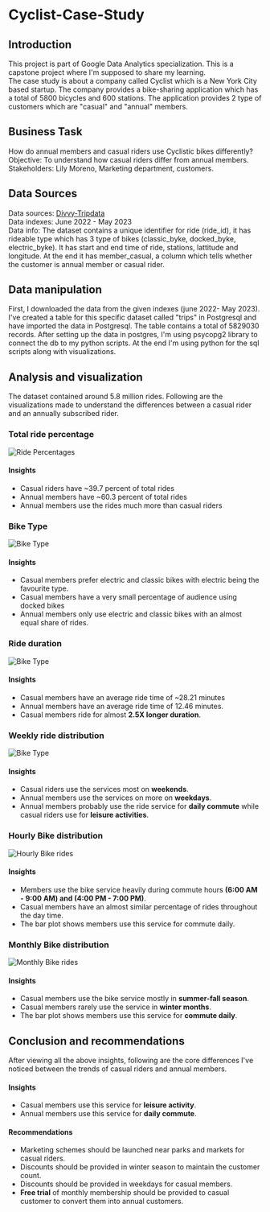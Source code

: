# Cyclist-Case-Study

## Introduction
This project is part of Google Data Analytics specialization. This is a capstone project where I'm supposed to share my learning.</br>
The case study is about a company called Cyclist which is a New York City based startup. The company provides a bike-sharing application which has a total of 5800 bicycles and 600 stations. The application provides 2 type of customers which are "casual" and "annual" members.</br>

## Business Task
How do annual members and casual riders use Cyclistic bikes differently?</br>
Objective: To understand how casual riders differ from annual members.</br>
Stakeholders: Lily Moreno, Marketing department, customers.</br>
## Data Sources
Data sources: [Divvy-Tripdata](https://divvy-tripdata.s3.amazonaws.com/index.html)</br>
Data indexes: June 2022 - May 2023</br>
Data info: The dataset contains a unique identifier for ride (ride_id), it has rideable type which has 3 type of bikes (classic_byke, docked_byke, electric_byke). It has start and end time of ride, stations, lattitude and longitude. At the end it has member_casual, a column which tells whether the customer is annual member or casual rider. </br>

## Data manipulation 
First, I downloaded the data from the given indexes (june 2022- May 2023). I've created a table for this specific dataset called "trips" in Postgresql and have imported the data in Postgresql. The table contains a total of 5829030 records. After setting up the data in postgres, I'm using psycopg2 library to connect the db to my python scripts. At the end I'm using python for the sql scripts along with visualizations.

## Analysis and visualization
The dataset contained around 5.8 million rides. Following are the visualizations made to understand the differences between a casual rider and an annually subscribed rider.
### Total ride percentage
![Ride Percentages](./visualizations/user_distribution_chart.png)
#### Insights
* Casual riders have ~39.7 percent of total rides
* Annual members have ~60.3 percent of total rides
* Annual members use the rides much more than casual riders

### Bike Type
![Bike Type](./visualizations/bike_type_member_pie_chart.png)
#### Insights
* Casual members prefer electric and classic bikes with electric being the favourite type.
* Casual members have a very small percentage of audience using docked bikes
* Annual members only use electric and classic bikes with an almost equal share of rides.

### Ride duration 
![Bike Type](./visualizations/Average_ride_duration.png)
#### Insights
* Casual members have an average ride time of ~28.21 minutes
* Annual members have an average ride time of 12.46 minutes.
* Casual members ride for almost **2.5X longer duration**. 

### Weekly ride distribution 
![Bike Type](./visualizations/member_day_rides.png)
#### Insights
* Casual riders use the services most on **weekends**.  
* Annual members use the services on more on **weekdays**.
* Annual members probably use the ride service for **daily commute** while casual riders use for **leisure activities**. 

### Hourly Bike distribution
![Hourly Bike rides](./visualizations/hourly_bike_rides.png)
#### Insights
* Members use the bike service heavily during commute hours **(6:00 AM - 9:00 AM) and (4:00 PM - 7:00 PM)**.
* Casual members have an almost similar percentage of rides throughout the day time.
* The bar plot shows members use this service for commute daily.

### Monthly Bike distribution
![Monthly Bike rides](./visualizations/monthly_distribution.png)
#### Insights
* Casual members use the bike service mostly in **summer-fall season**.
* Casual members rarely use the service in **winter months**.
* The bar plot shows members use this service for **commute daily**.

## Conclusion and recommendations
After viewing all the above insights, following are the core differences I've noticed between the trends of casual riders and annual members.
#### Insights
* Casual members use this service for **leisure activity**.
* Annual members use this service for **daily commute**.

#### Recommendations
* Marketing schemes should be launched near parks and markets for casual riders.
* Discounts should be provided in winter season to maintain the customer count.
* Discounts should be provided in weekdays for casual members.
* **Free trial** of monthly membership should be provided to casual customer to convert them into annual customers.
